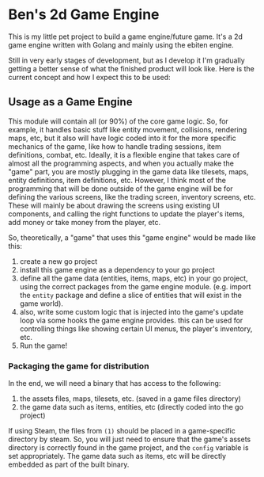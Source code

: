 # Ben's 2d Game Engine

This is my little pet project to build a game engine/future game. It's a 2d game engine written with Golang and mainly using the ebiten engine.

Still in very early stages of development, but as I develop it I'm gradually getting a better sense of what the finished product will look like. Here is the current concept and how I expect this to be used:

## Usage as a Game Engine

This module will contain all (or 90%) of the core game logic. So, for example, it handles basic stuff like entity movement, collisions, rendering maps, etc, but it also will have logic coded into it for the more specific mechanics of the game, like how to handle trading sessions, item definitions, combat, etc. Ideally, it is a flexible engine that takes care of almost all the programming aspects, and when you actually make the "game" part, you are mostly plugging in the game data like tilesets, maps, entity definitions, item definitions, etc. However, I think most of the programming that will be done outside of the game engine will be for defining the various screens, like the trading screen, inventory screens, etc. These will mainly be about drawing the screens using existing UI components, and calling the right functions to update the player's items, add money or take money from the player, etc.

So, theoretically, a "game" that uses this "game engine" would be made like this:

1. create a new go project
2. install this game engine as a dependency to your go project
3. define all the game data (entities, items, maps, etc) in your go project, using the correct packages from the game engine module. (e.g. import the `entity` package and define a slice of entities that will exist in the game world).
4. also, write some custom logic that is injected into the game's update loop via some hooks the game engine provides. this can be used for controlling things like showing certain UI menus, the player's inventory, etc.
5. Run the game!

### Packaging the game for distribution

In the end, we will need a binary that has access to the following:

1. the assets files, maps, tilesets, etc. (saved in a game files directory)
2. the game data such as items, entities, etc (directly coded into the go project)

If using Steam, the files from `(1)` should be placed in a game-specific directory by steam.
So, you will just need to ensure that the game's assets directory is correctly found in the game project, and the `config` variable is set appropriately. The game data such as items, etc will be directly embedded as part of the built binary.
